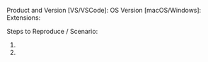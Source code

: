 <!-- 
For Visual Studio problems, please file problem reports using the "Report a Problem..." feature.  See https://github.com/Microsoft/project-cascade/blob/master/CONTRIBUTING.md#filing-visual-studio-problems
For VS Code problem reports, you can use Help > Report Issues to fill in this information.  
For feature requests, please include this information so we can understand if the challenge you are facing is specific to a tool.
-->
Product and Version [VS/VSCode]:
OS Version [macOS/Windows]:
Extensions: 

Steps to Reproduce / Scenario:

1.
2.
